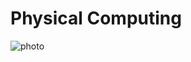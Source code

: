 # Physical Computing

![photo](https://photos-1.dropbox.com/t/0/AAD17p2-kiUKCND1__MA93DeeteBeBtUNYMEobFCTPkTWg/12/113427/jpeg/2048x1536/3/1384740000/0/2/2013-11-17%2017.06.00.jpg/A5vByF8jT_mrrh6QVE5zcPAInQz5uNC4B_smJqrc-8s)
